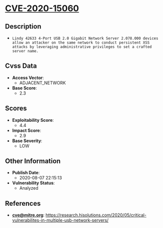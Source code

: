 
# [CVE-2020-15060](https://research.hisolutions.com/2020/05/critical-vulnerabilites-in-multiple-usb-network-servers/)

## Description

- `Lindy 42633 4-Port USB 2.0 Gigabit Network Server 2.078.000 devices allow an attacker on the same network to conduct persistent XSS attacks by leveraging administrative privileges to set a crafted server name.`

## Cvss Data

- **Access Vector**:
  - ADJACENT_NETWORK
- **Base Score**:
  - 2.3

## Scores

- **Exploitability Score**:
  - 4.4
- **Impact Score**:
  - 2.9
- **Base Severity**:
  - LOW

## Other Information

- **Publish Date**:
  - 2020-08-07 22:15:13
- **Vulnerability Status**:
  - Analyzed

## References

- **cve@mitre.org**: https://research.hisolutions.com/2020/05/critical-vulnerabilites-in-multiple-usb-network-servers/
